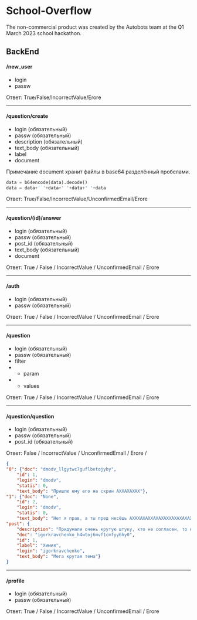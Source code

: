 # School-Overflow

The non-commercial product was created by the Autobots team at the Q1 March 2023 school hackathon.

## BackEnd

#### /new_user
- login
- passw

Ответ: True/False/IncorrectValue/Erore

---

#### /question/create
- login         (обязательный)
- passw         (обязательный)
- description   (обязательный)
- text_body     (обязательный)
- label         
- document      

Примечание document хранит файлы в base64 разделённый пробелами.

```python
data = b64encode(data).decode()
data = data+' '+data+' '+data+' '+data
```

Ответ: True/False/IncorrectValue/UnconfirmedEmail/Erore

---

#### /question/(id)/answer
- login         (обязательный)
- passw         (обязательный)
- post_id       (обязательный)
- text_body     (обязательный)
- document      

Ответ: True / False / IncorrectValue / UnconfirmedEmail / Erore

---

#### /auth
- login         (обязательный)
- passw         (обязательный)

Ответ: True / False / IncorrectValue / UnconfirmedEmail / Erore

---

#### /question
- login         (обязательный)
- passw         (обязательный)
- filter        
- - param
- - values        

Ответ: True / False / IncorrectValue / UnconfirmedEmail / Erore

---

#### /question/question
- login         (обязательный)
- passw         (обязательный)
- post_id       (обязательный)

Ответ: False / IncorrectValue / UnconfirmedEmail / Erore / 
```json
{
"0": {"doc": "dmodv_llgytwc7guflbetojyby",
    "id": 1,
    "login": "dmodv",
    "statis": 0,
    "text_body": "Пришлю ему его же скрин АХХАХАХАХ"},
"1": {"doc": "None",
    "id": 2,
    "login": "dmodv",
    "statis": 0,
    "text_body": "Нет я прав, а ты пред несёшь АХАХАХАХХАХАХАХХАХАХАХАХЗХАХАХАХХАХАХАХХАХАХА"},
"post": {
    "description": "Придумали очень крутую штуку, кто не согласен, то не прав",
    "doc": "igorkravchenko_h4wtoj6mvf1cmfyy6hy0",
    "id": 1,
    "label": "Химия",
    "login": "igorkravchenko",
    "text_body": "Мега крутая тема"}
}
```

---

#### /profile
- login         (обязательный)
- passw         (обязательный)

Ответ: True / False / IncorrectValue / UnconfirmedEmail / Erore